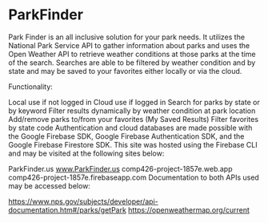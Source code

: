 # ParkFinder

Park Finder is an all inclusive solution for your park needs. It utilizes the National Park Service API to gather information about parks and uses the Open Weather API to retrieve weather conditions at those parks at the time of the search. Searches are able to be filtered by weather condition and by state and may be saved to your favorites either locally or via the cloud.

Functionality:

Local use if not logged in
Cloud use if logged in
Search for parks by state or by keyword
Filter results dynamically by weather condition at park location
Add/remove parks to/from your favorites (My Saved Results)
Filter favorites by state code
Authentication and cloud databases are made possible with the Google Firebase SDK, Google Firebase Authentication SDK, and the Google Firebase Firestore SDK. This site was hosted using the Firebase CLI and may be visited at the following sites below:

ParkFinder.us
www.ParkFinder.us
comp426-project-1857e.web.app
comp426-project-1857e.firebaseapp.com
Documentation to both APIs used may be accessed below:

https://www.nps.gov/subjects/developer/api-documentation.htm#/parks/getPark
https://openweathermap.org/current

